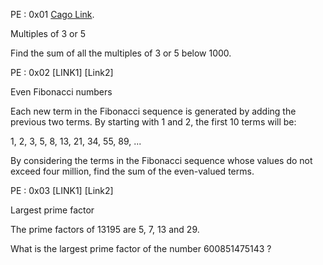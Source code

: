 PE : 0x01 [Cago Link](https://github.com/StarFarer-cli/verbose-projecteuler/tree/main/rust/0x01/target/release/projecteuler_0x01).

Multiples of 3 or 5

Find the sum of all the multiples of 3 or 5 below 1000.

PE : 0x02 [LINK1] [Link2]

Even Fibonacci numbers

Each new term in the Fibonacci sequence is generated by adding the previous two terms. By starting with 1 and 2, the first 10 terms will be:

1, 2, 3, 5, 8, 13, 21, 34, 55, 89, ...

By considering the terms in the Fibonacci sequence whose values do not exceed four million, find the sum of the even-valued terms.

PE : 0x03 [LINK1] [Link2]

Largest prime factor

The prime factors of 13195 are 5, 7, 13 and 29.

What is the largest prime factor of the number 600851475143 ?
